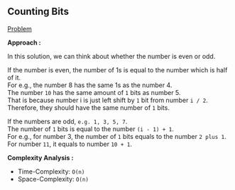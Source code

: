 ## Counting Bits

[Problem](https://leetcode.com/problems/counting-bits/)

**Approach :**<br>

In this solution, we can think about whether the number is even or odd.<br>

If the number is even, the number of 1s is equal to the number which is half of it.<br>
For e.g., the number 8 has the same 1s as the number 4.<br>
The number `10` has the same amount of `1` bits as number 5.<br>
That is because number i is just left shift by `1` bit from number `i / 2`.<br>
Therefore, they should have the same number of `1` bits.<br>

If the numbers are odd, `e.g. 1, 3, 5, 7`.<br>
The number of `1` bits is equal to the number `(i - 1) + 1`.<br>
For e.g., for number 3, the number of `1` bits equals to the number `2 plus 1`.<br>
For number `11`, it equals to number `10 + 1`.<br>

**Complexity Analysis :**<br>

-   Time-Complexity: `O(n)`
-   Space-Complexity: `O(n)`
